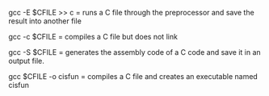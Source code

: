 gcc -E $CFILE >> c  = runs a C file through the preprocessor and save the result into another file

gcc -c $CFILE  = compiles a C file but does not link

gcc -S $CFILE  = generates the assembly code of a C code and save it in an output file.

gcc $CFILE -o cisfun = compiles a C file and creates an executable named cisfun
